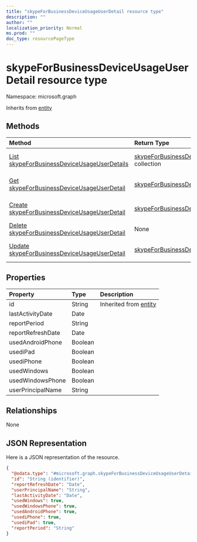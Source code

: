 ```yaml
---
title: "skypeForBusinessDeviceUsageUserDetail resource type"
description: ""
author: ""
localization_priority: Normal
ms.prod: ""
doc_type: resourcePageType
---
```


# skypeForBusinessDeviceUsageUserDetail resource type


Namespace: microsoft.graph




Inherits from [entity](../resources/entity.md)

## Methods
|Method|Return Type|Description|
|:---|:---|:---|
|[List skypeForBusinessDeviceUsageUserDetails](../api/skypeforbusinessdeviceusageuserdetail-list.md)|[skypeForBusinessDeviceUsageUserDetail](../resources/skypeforbusinessdeviceusageuserdetail.md) collection|List properties and relationships of the [skypeForBusinessDeviceUsageUserDetail](../resources/skypeforbusinessdeviceusageuserdetail.md) objects.|
|[Get skypeForBusinessDeviceUsageUserDetail](../api/skypeforbusinessdeviceusageuserdetail-get.md)|[skypeForBusinessDeviceUsageUserDetail](../resources/skypeforbusinessdeviceusageuserdetail.md)|Read properties and relationships of the [skypeForBusinessDeviceUsageUserDetail](../resources/skypeforbusinessdeviceusageuserdetail.md) object.|
|[Create skypeForBusinessDeviceUsageUserDetail](../api/skypeforbusinessdeviceusageuserdetail-create.md)|[skypeForBusinessDeviceUsageUserDetail](../resources/skypeforbusinessdeviceusageuserdetail.md)|Create a new [skypeForBusinessDeviceUsageUserDetail](../resources/skypeforbusinessdeviceusageuserdetail.md) object.|
|[Delete skypeForBusinessDeviceUsageUserDetail](../api/skypeforbusinessdeviceusageuserdetail-delete.md)|None|Deletes a [skypeForBusinessDeviceUsageUserDetail](../resources/skypeforbusinessdeviceusageuserdetail.md).|
|[Update skypeForBusinessDeviceUsageUserDetail](../api/skypeforbusinessdeviceusageuserdetail-update.md)|[skypeForBusinessDeviceUsageUserDetail](../resources/skypeforbusinessdeviceusageuserdetail.md)|Update the properties of a [skypeForBusinessDeviceUsageUserDetail](../resources/skypeforbusinessdeviceusageuserdetail.md) object.|

## Properties
|Property|Type|Description|
|:---|:---|:---|
|id|String| Inherited from [entity](../resources/entity.md)|
|lastActivityDate|Date||
|reportPeriod|String||
|reportRefreshDate|Date||
|usedAndroidPhone|Boolean||
|usediPad|Boolean||
|usediPhone|Boolean||
|usedWindows|Boolean||
|usedWindowsPhone|Boolean||
|userPrincipalName|String||

## Relationships
None

## JSON Representation
Here is a JSON representation of the resource.
<!-- {
  "blockType": "resource",
  "keyProperty": "id",
  "@odata.type": "microsoft.graph.skypeForBusinessDeviceUsageUserDetail",
  "baseType": "microsoft.graph.entity",
  "openType": false
}
-->
``` json
{
  "@odata.type": "#microsoft.graph.skypeForBusinessDeviceUsageUserDetail",
  "id": "String (identifier)",
  "reportRefreshDate": "Date",
  "userPrincipalName": "String",
  "lastActivityDate": "Date",
  "usedWindows": true,
  "usedWindowsPhone": true,
  "usedAndroidPhone": true,
  "usediPhone": true,
  "usediPad": true,
  "reportPeriod": "String"
}
```

